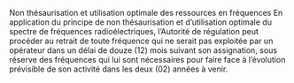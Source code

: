 Non thésaurisation et utilisation optimale des ressources en fréquences
En application du principe de non thésaurisation et d’utilisation optimale du spectre de fréquences radioélectriques, l’Autorité de régulation peut procéder au retrait de toute fréquence qui ne serait pas exploitée par un opérateur dans un délai de douze (12) mois suivant son assignation, sous réserve des fréquences qui lui sont nécessaires pour faire face à l’évolution prévisible de son activité dans les deux (02) années à venir.